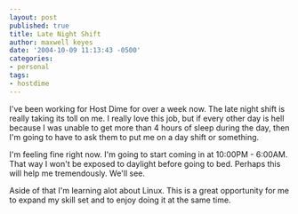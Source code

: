 ```yaml
---
layout: post
published: true
title: Late Night Shift
author: maxwell keyes
date: '2004-10-09 11:13:43 -0500'
categories:
- personal
tags:
- hostdime
---
```


I've been working for Host Dime for over a week now. The late night shift is
really taking its toll on me. I really love this job, but if every other day is
hell because I was unable to get more than 4 hours of sleep during the day, then
I'm going to have to ask them to put me on a day shift or something.

I'm feeling fine right now. I'm going to start coming in at 10:00PM - 6:00AM.
That way I won't be exposed to daylight before going to bed. Perhaps this will
help me tremendously. We'll see.

Aside of that I'm learning alot about Linux. This is a great opportunity for me
to expand my skill set and to enjoy doing it at the same time.
